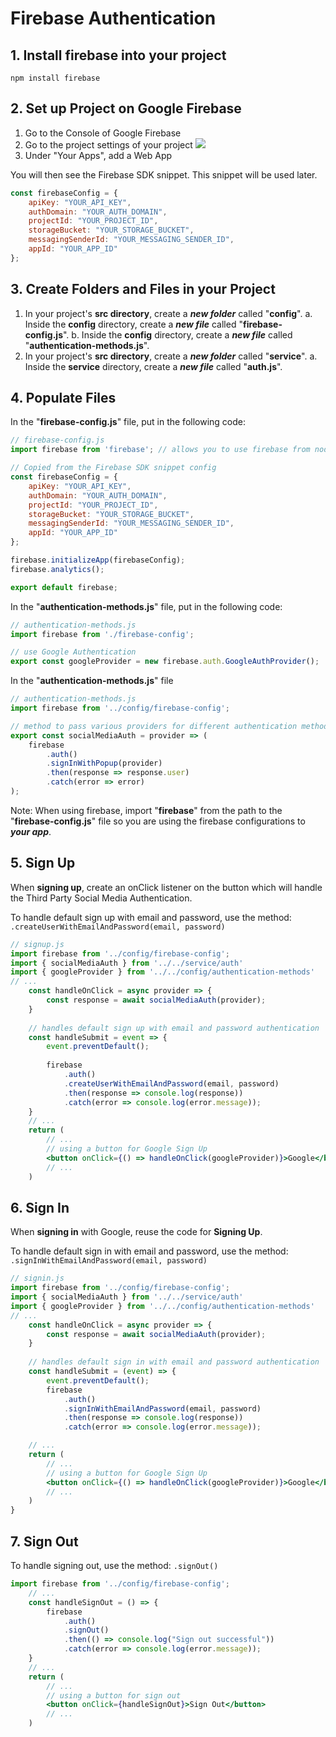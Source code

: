# Firebase Authentication
## 1. Install firebase into your project

```npm
npm install firebase
```
## 2. Set up Project on Google Firebase
1. Go to the Console of Google Firebase
2. Go to the project settings of your project
![](https://i.imgur.com/ImRj2HL.png)
3. Under "Your Apps", add a Web App
<!-- 4. Copy the Firebase SDK snippet config -->
You will then see the Firebase SDK snippet. This snippet will be used later.
```javascript
const firebaseConfig = {
    apiKey: "YOUR_API_KEY",
    authDomain: "YOUR_AUTH_DOMAIN",
    projectId: "YOUR_PROJECT_ID",
    storageBucket: "YOUR_STORAGE_BUCKET",
    messagingSenderId: "YOUR_MESSAGING_SENDER_ID",
    appId: "YOUR_APP_ID"
};
```
## 3. Create Folders and Files in your Project
1. In your project's **src directory**, create a ***new folder*** called "**config**".
    a. Inside the **config** directory, create a ***new file*** called "**firebase-config.js**".
    b. Inside the **config** directory, create a ***new file*** called "**authentication-methods.js**".
2. In your project's **src directory**, create a ***new folder*** called "**service**".
    a. Inside the **service** directory, create a ***new file*** called "**auth.js**".


## 4. Populate Files
In the "**firebase-config.js**" file, put in the following code:
```javascript
// firebase-config.js
import firebase from 'firebase'; // allows you to use firebase from node modules

// Copied from the Firebase SDK snippet config
const firebaseConfig = {
    apiKey: "YOUR_API_KEY",
    authDomain: "YOUR_AUTH_DOMAIN",
    projectId: "YOUR_PROJECT_ID",
    storageBucket: "YOUR_STORAGE_BUCKET",
    messagingSenderId: "YOUR_MESSAGING_SENDER_ID",
    appId: "YOUR_APP_ID"
};

firebase.initializeApp(firebaseConfig);
firebase.analytics();

export default firebase;
```
In the "**authentication-methods.js**" file, put in the following code:
```javascript
// authentication-methods.js
import firebase from './firebase-config';

// use Google Authentication
export const googleProvider = new firebase.auth.GoogleAuthProvider();
```


In the "**authentication-methods.js**" file
```javascript
// authentication-methods.js
import firebase from '../config/firebase-config';

// method to pass various providers for different authentication methods
export const socialMediaAuth = provider => (
    firebase
        .auth()
        .signInWithPopup(provider)
        .then(response => response.user)
        .catch(error => error)
);
```

Note: When using firebase, import "**firebase**" from the path to the "**firebase-config.js**" file so you are using the firebase configurations to ***your app***.

## 5. Sign Up
When **signing up**, create an onClick listener on the button which will handle the Third Party Social Media Authentication.

To handle default sign up with email and password, use the method:
`.createUserWithEmailAndPassword(email, password)`

```jsx
// signup.js
import firebase from '../config/firebase-config';
import { socialMediaAuth } from '../../service/auth'
import { googleProvider } from '../../config/authentication-methods'
// ...
    const handleOnClick = async provider => {
        const response = await socialMediaAuth(provider);
    }
    
    // handles default sign up with email and password authentication
    const handleSubmit = event => {
        event.preventDefault();
        
        firebase
            .auth()
            .createUserWithEmailAndPassword(email, password)
            .then(response => console.log(response))
            .catch(error => console.log(error.message));
    }
    // ...
    return (
        // ...
        // using a button for Google Sign Up
        <button onClick={() => handleOnClick(googleProvider)}>Google</button>
        // ...
    )
```

## 6. Sign In
When **signing in** with Google, reuse the code for **Signing Up**. 

To handle default sign in with email and password, use the method:
`.signInWithEmailAndPassword(email, password)`

```jsx
// signin.js
import firebase from '../config/firebase-config';
import { socialMediaAuth } from '../../service/auth'
import { googleProvider } from '../../config/authentication-methods'
// ...
    const handleOnClick = async provider => {
        const response = await socialMediaAuth(provider);
    }
    
    // handles default sign in with email and password authentication
    const handleSubmit = (event) => {
        event.preventDefault();
        firebase
            .auth()
            .signInWithEmailAndPassword(email, password)
            .then(response => console.log(response))
            .catch(error => console.log(error.message));

    // ...
    return (
        // ...
        // using a button for Google Sign Up
        <button onClick={() => handleOnClick(googleProvider)}>Google</button>
        // ...
    )
}
```
## 7. Sign Out
To handle signing out, use the method:
`.signOut()`
```jsx
import firebase from '../config/firebase-config';
    // ...
    const handleSignOut = () => {
        firebase
            .auth()
            .signOut()
            .then(() => console.log("Sign out successful"))
            .catch(error => console.log(error.message));
    }
    // ...
    return (
        // ...
        // using a button for sign out
        <button onClick={handleSignOut}>Sign Out</button>
        // ...
    )
```
